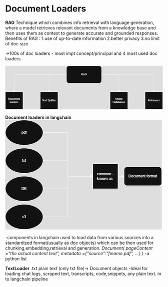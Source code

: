 Document Loaders
================
**RAG**
Technique which combines info retrieval with language generation, where a model retrieves relevant documents from a knowledge base and then uses them as context to generate accurate and grounded responses.
Benefits of RAG :
    1.use of up-to-date information
    2.better privacy
    3.no limit of doc size

->100s of doc loaders - most impt concept/principal and 4 most used doc loaders

![alt text](documentLoaders\Rag.jpg)

**Document loaders in langchain**
![alt text](documentLoaders\docLoaders.jpg)

-components in langchain used to load data from various sources into a standardized format(usually as doc objects) which can be then used for chunking,embedding,retrieval and generation.
*Document(
    pageContent ="the actual content text",
    metadata ={"source":"finame.pdf", ...}
)*
-a python list

**TextLoader**
.txt plain text (only txt file)-> Document objects
-Ideal for loading chat logs, scraped text, transcripts, code,snippets, any plain text. in to langchain pipeline
